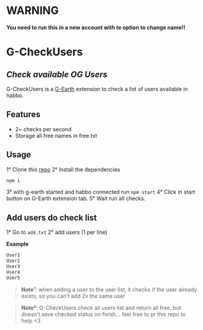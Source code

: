 # WARNING

**You need to run this in a new account with te option to change name!!**

# G-CheckUsers
## _Check available OG Users_

G-CheckUsers is a [G-Earth](https://github.com/sirjonasxx/G-Earth) extension to check a list of users available in habbo.

## Features

- 2~ checks per second
- Storage all free names in free.txt

## Usage

1° Clone this [repo](https://github.com/iIlusion/G-CheckUsers)
2° Install the dependencies

```sh
npm i
```
3° with g-earth started and habbo connected run `npm start`
4° Click in start button on G-Earth extension tab.
5° Wait run all checks.

## Add users do check list

1° Go to `add.txt`                                                           2° add users (1 per line)

**Example**
```sh
User1
User2
User3
User4
User5
```
> **Note¹**: when adding a user to the user list, it checks if the user already exists, so you can't add 2x the same user


> **Note²**: G-CheckUsers check all users list and return all free, but doesn't save checked status on finish... feel free to pr this repo to help <3
